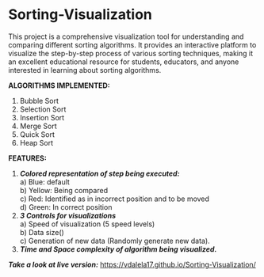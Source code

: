 # Sorting-Visualization
This project is a comprehensive visualization tool for understanding and comparing different sorting algorithms. It provides an interactive platform to visualize the step-by-step process of various sorting techniques, making it an excellent educational resource for students, educators, and anyone interested in learning about sorting algorithms.

<b>ALGORITHMS IMPLEMENTED: </b><br>
1) Bubble Sort <br>
2) Selection Sort <br>
3) Insertion Sort <br>
4) Merge Sort <br>
5) Quick Sort <br>
6) Heap Sort <br>

<b>FEATURES: </b><br>
1) <i><b>Colored representation of step being executed: <br></b></i>
	a) Blue: default <br>
	b) Yellow: Being compared <br>
	c) Red: Identified as in incorrect position and to be moved <br>
	d) Green: In correct position <br>
2) <i><b>3 Controls for visualizations</b><br></i>
	a) Speed of visualization (5 speed levels)<br>
	b) Data size()<br>
	c) Generation of new data (Randomly generate new data).<br>
3) <i><b>Time and Space complexity of algorithm being visualized.</b></i>


<b><i>Take a look at live version:</b></i> https://vdalela17.github.io/Sorting-Visualization/
